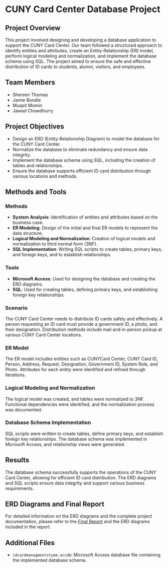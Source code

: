 # CUNY Card Center Database Project

## Project Overview

This project involved designing and developing a database application to support the CUNY Card Center. Our team followed a structured approach to identify entities and attributes, create an Entity-Relationship (ER) model, perform logical modeling and normalization, and implement the database schema using SQL. The project aimed to ensure the safe and effective distribution of ID cards to students, alumni, visitors, and employees.

## Team Members

- Shereen Thomas
- Jamie Bondie
- Muqsit Momin
- Jawad Chowdhurry

## Project Objectives

- Design an ERD (Entity-Relationship Diagram) to model the database for the CUNY Card Center.
- Normalize the database to eliminate redundancy and ensure data integrity.
- Implement the database schema using SQL, including the creation of tables and relationships.
- Ensure the database supports efficient ID card distribution through various locations and methods.

## Methods and Tools

### Methods
- **System Analysis**: Identification of entities and attributes based on the business case.
- **ER Modeling**: Design of the initial and final ER models to represent the data structure.
- **Logical Modeling and Normalization**: Creation of logical models and normalization to third normal form (3NF).
- **SQL Implementation**: Writing SQL scripts to create tables, primary keys, and foreign keys, and to establish relationships.

### Tools
- **Microsoft Access**: Used for designing the database and creating the ERD diagrams.
- **SQL**: Used for creating tables, defining primary keys, and establishing foreign key relationships.

### Scenario
The CUNY Card Center needs to distribute ID cards safely and effectively. A person requesting an ID card must provide a government ID, a photo, and their designation. Distribution methods include mail and in-person pickup at various CUNY Card Center locations.

### ER Model
The ER model includes entities such as CUNYCard Center, CUNY Card ID, Person, Address, Request, Designation, Government ID, System Role, and Photo. Attributes for each entity were identified and refined through iterations.

### Logical Modeling and Normalization
The logical model was created, and tables were normalized to 3NF. Functional dependencies were identified, and the normalization process was documented.

### Database Schema Implementation
SQL scripts were written to create tables, define primary keys, and establish foreign key relationships. The database schema was implemented in Microsoft Access, and relationship views were generated.

## Results

The database schema successfully supports the operations of the CUNY Card Center, allowing for efficient ID card distribution. The ERD diagrams and SQL scripts ensure data integrity and support various business requirements.

## ERD Diagrams and Final Report

For detailed information on the ERD diagrams and the complete project documentation, please refer to the [Final Report](https://github.com/MMomin92/CUNY-Card-Center-Database-Project/blob/3ecce134aa87c47ae4bd4df6066332d6ad393e5d/Final%20Project%20CUNY%20Database.docx) and the ERD diagrams included in the report.

## Additional Files

- `idcardmanagmentstyem.accdb`: Microsoft Access database file containing the implemented database schema.



